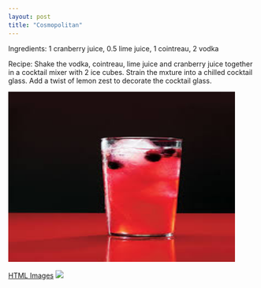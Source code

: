 ```yaml
---
layout: post
title: "Cosmopolitan"
---
```


Ingredients: 1 cranberry juice, 0.5 lime juice, 1 cointreau, 2 vodka

Recipe: Shake the vodka, cointreau, lime juice and cranberry juice together in a cocktail mixer with 2 ice cubes. Strain the mxture into a chilled cocktail glass. Add a twist of lemon zest to decorate the cocktail glass.

<img src="download-1.jpg" alt="Flowers in Chania" width="460" height="345">


<a href="http://d3lp4xedbqa8a5.cloudfront.net/s3/digital-cougar-assets/food/2015/12/28/21623/Cosmopolitan-cocktail_F.jpg">HTML Images</a>
<img src="http://d3lp4xedbqa8a5.cloudfront.net/s3/digital-cougar-assets/food/2015/12/28/21623/Cosmopolitan-cocktail_F.jpg">
